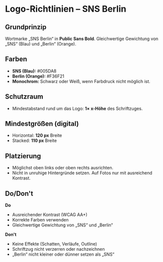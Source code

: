 # Logo-Richtlinien – SNS Berlin

## Grundprinzip
Wortmarke „SNS Berlin“ in **Public Sans Bold**. Gleichwertige Gewichtung von „SNS“ (Blau) und „Berlin“ (Orange).

## Farben
- **SNS (Blau):** #005DA8
- **Berlin (Orange):** #F36F21
- **Monochrom:** Schwarz oder Weiß, wenn Farbdruck nicht möglich ist.

## Schutzraum
- Mindestabstand rund um das Logo: **1× x-Höhe** des Schriftzuges.

## Mindestgrößen (digital)
- Horizontal: **120 px** Breite
- Stacked: **110 px** Breite

## Platzierung
- Möglichst oben links oder oben rechts ausrichten.
- Nicht in unruhige Hintergründe setzen. Auf Fotos nur mit ausreichend Kontrast.

## Do/Don't
**Do**
- Ausreichender Kontrast (WCAG AA+)
- Korrekte Farben verwenden
- Gleichwertige Gewichtung von „SNS“ und „Berlin“

**Don't**
- Keine Effekte (Schatten, Verläufe, Outline)
- Schriftzug nicht verzerren oder nachzeichnen
- „Berlin“ nicht kleiner oder dünner setzen als „SNS“
